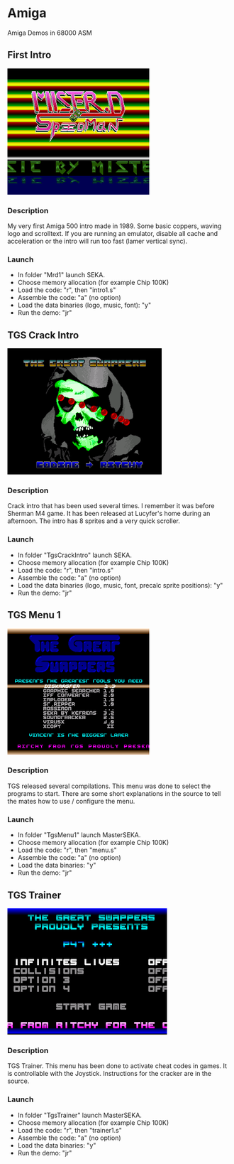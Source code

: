 # Amiga
Amiga Demos in 68000 ASM

## First Intro

![First Intro Screenshot](MrD1.png "First Intro Screenshot")

### Description

My very first Amiga 500 intro made in 1989. Some basic coppers, waving logo and scrolltext. If you are running an emulator, disable all cache and acceleration or the intro will run too fast (lamer vertical sync).

### Launch

- In folder "Mrd1" launch SEKA.
- Choose memory allocation (for example Chip 100K)
- Load the code: "r", then "intro1.s"
- Assemble the code: "a" (no option)
- Load the data binaries (logo, music, font): "y"
- Run the demo: "jr"

## TGS Crack Intro

![TGS Crack Intro Screenshot](TgsCrackIntro.png "TGS Crack Intro Screenshot")

### Description

Crack intro that has been used several times. I remember it was before Sherman M4 game. It has been released at Lucyfer's home during an afternoon.
The intro has 8 sprites and a very quick scroller.

### Launch

- In folder "TgsCrackIntro" launch SEKA.
- Choose memory allocation (for example Chip 100K)
- Load the code: "r", then "intro.s"
- Assemble the code: "a" (no option)
- Load the data binaries (logo, music, font, precalc sprite positions): "y"
- Run the demo: "jr"

## TGS Menu 1

![TGS Menu 1 Screenshot](TgsMenu1.png "TGS Menu 1 Screenshot")

### Description

TGS released several compilations. This menu was done to select the programs to start. There are some short explanations in the source to tell the mates how to use / configure the menu.

### Launch

- In folder "TgsMenu1" launch MasterSEKA.
- Choose memory allocation (for example Chip 100K)
- Load the code: "r", then "menu.s"
- Assemble the code: "a" (no option)
- Load the data binaries: "y"
- Run the demo: "jr"

## TGS Trainer

![TGS Trainer Screenshot](TgsTrainer.png "TGS Trainer Screenshot")

### Description

TGS Trainer. This menu has been done to activate cheat codes in games. It is controllable with the Joystick. Instructions for the cracker are in the source.

### Launch

- In folder "TgsTrainer" launch MasterSEKA.
- Choose memory allocation (for example Chip 100K)
- Load the code: "r", then "trainer1.s"
- Assemble the code: "a" (no option)
- Load the data binaries: "y"
- Run the demo: "jr"

